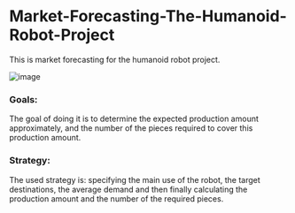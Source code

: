 # Market-Forecasting-The-Humanoid-Robot-Project

This is market forecasting for the humanoid robot project.

  ![image](https://user-images.githubusercontent.com/107978874/186269899-37c9f4f1-87fe-43c0-af7b-b91a6af5445b.png)


### Goals:
The goal of doing it is to 
determine the expected production amount approximately, and the number of the pieces required to cover this production amount.

### Strategy:
The used strategy is: specifying the main use of the robot, the target destinations, the average demand and then 
finally calculating the production amount and the number of the required pieces.




